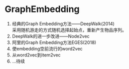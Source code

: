 # GraphEmbedding

1. 经典的Graph Embedding方法——DeepWalk(2014)  
   采用随机游走的方式随机选择起始点，重新产生物品序列。
2. DeepWalk的进一步改进——Node2vec              
3. 阿里的Graph Embedding方法EGES(2018)         
4. 使embedding空前流行的word2vec
5. 从word2vec到item2vec
6. ...待续
